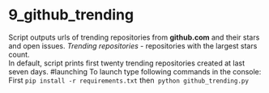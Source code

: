 # 9_github_trending
Script outputs urls of trending repositories from <b>github.com</b> and their stars and open issues. <i>Trending repositories</i> - repositories with the largest stars count.    
In default, script prints first twenty trending repositories created at last seven days.
#launching
To launch type following commands in the console:
First `pip install -r requirements.txt` then` python github_trending.py`
